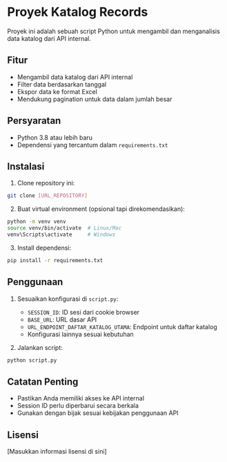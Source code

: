 # Proyek Katalog Records

Proyek ini adalah sebuah script Python untuk mengambil dan menganalisis data katalog dari API internal.

## Fitur

- Mengambil data katalog dari API internal
- Filter data berdasarkan tanggal
- Ekspor data ke format Excel
- Mendukung pagination untuk data dalam jumlah besar

## Persyaratan

- Python 3.8 atau lebih baru
- Dependensi yang tercantum dalam `requirements.txt`

## Instalasi

1. Clone repository ini:
```bash
git clone [URL_REPOSITORY]
```

2. Buat virtual environment (opsional tapi direkomendasikan):
```bash
python -m venv venv
source venv/bin/activate  # Linux/Mac
venv\Scripts\activate     # Windows
```

3. Install dependensi:
```bash
pip install -r requirements.txt
```

## Penggunaan

1. Sesuaikan konfigurasi di `script.py`:
   - `SESSION_ID`: ID sesi dari cookie browser
   - `BASE_URL`: URL dasar API
   - `URL_ENDPOINT_DAFTAR_KATALOG_UTAMA`: Endpoint untuk daftar katalog
   - Konfigurasi lainnya sesuai kebutuhan

2. Jalankan script:
```bash
python script.py
```

## Catatan Penting

- Pastikan Anda memiliki akses ke API internal
- Session ID perlu diperbarui secara berkala
- Gunakan dengan bijak sesuai kebijakan penggunaan API

## Lisensi

[Masukkan informasi lisensi di sini] 